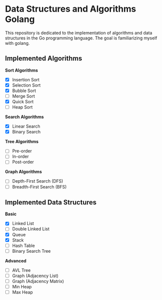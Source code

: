 # Data Structures and Algorithms Golang

This repository is dedicated to the implementation of algorithms and data structures in the Go programming language. The goal is familiarizing myself with golang.

## Implemented Algorithms

**Sort Algorithms**
   - [X] Insertion Sort
   - [X] Selection Sort
   - [X] Bubble Sort
   - [ ] Merge Sort
   - [X] Quick Sort
   - [ ] Heap Sort

**Search Algorithms**
   - [X] Linear Search
   - [X] Binary Search

**Tree Algorithms**
   - [ ] Pre-order
   - [ ] In-order
   - [ ] Post-order

**Graph Algorithms**
   - [ ] Depth-First Search (DFS)
   - [ ] Breadth-First Search (BFS)

## Implemented Data Structures

**Basic**
   - [X] Linked List
   - [ ] Double Linked List
   - [X] Queue
   - [X] Stack
   - [ ] Hash Table
   - [ ] Binary Search Tree

**Advanced**
   - [ ] AVL Tree
   - [ ] Graph (Adjacency List)
   - [ ] Graph (Adjacency Matrix)
   - [ ] Min Heap
   - [ ] Max Heap